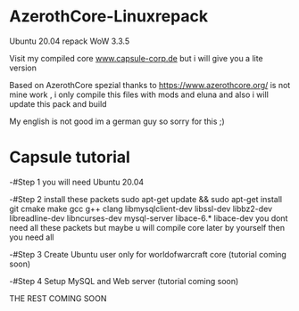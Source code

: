 # AzerothCore-Linuxrepack
Ubuntu 20.04 repack WoW 3.3.5

Visit my compiled core www.capsule-corp.de
but i will give you a lite version

Based on AzerothCore spezial thanks to https://www.azerothcore.org/
is not mine work , i only compile this files with mods and eluna 
and also i will update this pack and build

My english is not good im a german guy so sorry for this  ;)

# Capsule tutorial

-#Step 1 you will need Ubuntu 20.04

-#Step 2 install these packets sudo apt-get update && sudo apt-get install git cmake make gcc g++ clang libmysqlclient-dev libssl-dev libbz2-dev libreadline-dev              libncurses-dev mysql-server libace-6.* libace-dev       you dont need all these packets but maybe u will compile core later by yourself then you need all

-#Step 3 Create Ubuntu user only for worldofwarcraft core (tutorial coming soon)

-#Step 4 Setup MySQL and Web server (tutorial coming soon)

THE REST COMING SOON

